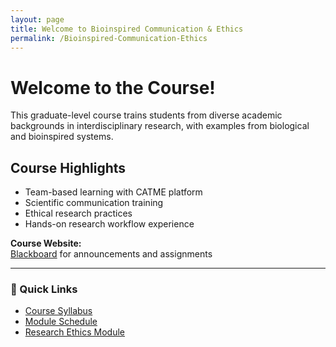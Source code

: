 ```yaml
---
layout: page
title: Welcome to Bioinspired Communication & Ethics
permalink: /Bioinspired-Communication-Ethics
---
```


# Welcome to the Course!

This graduate-level course trains students from diverse academic backgrounds in interdisciplinary research, with examples from biological and bioinspired systems.

## Course Highlights

- Team-based learning with CATME platform  
- Scientific communication training  
- Ethical research practices  
- Hands-on research workflow experience  

**Course Website:**  
[Blackboard](https://blackboard.syr.edu) for announcements and assignments

---

### 🔗 Quick Links

- [Course Syllabus](/syllabus)
- [Module Schedule](/schedule)
- [Research Ethics Module](/modules/ethics)
